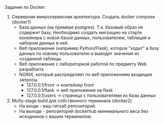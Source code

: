 Задание по Docker:
1) Серверная микросервисная архитектура. Создать docker compose (docker1)
    - База данных (на примере postgres). Т.к. базовый образ не содержит базу. Необходимо создать миграцию на старте конейнера с новой базой 
данных, пользователем, таблицей и набором данных в ней.
    - Веб приложение (например Python/Flask), которое "ходит" в базу 
данных по новому пользователю и выводит значения из созданной таблицы.
    - Веб приложение с лабораторной работой по предмету Web разрабокта
    - NGINX, который распределяет по веб приложениям входищие запросы.
      - 127.0.0.1/front -> контейнер front
      - 127.0.0.1/flask ->  веб приложение на  flask
      - 127.0.0.1/users -> страница с пользователями из базы данных 
2) Multy-stage build для собственного терминала (docker2)
    - На входе - ваш гитхаб репозиторий. 
    - На выходе - репозиторий dockerhub минимального веса без исходников с вашим терминалом.
